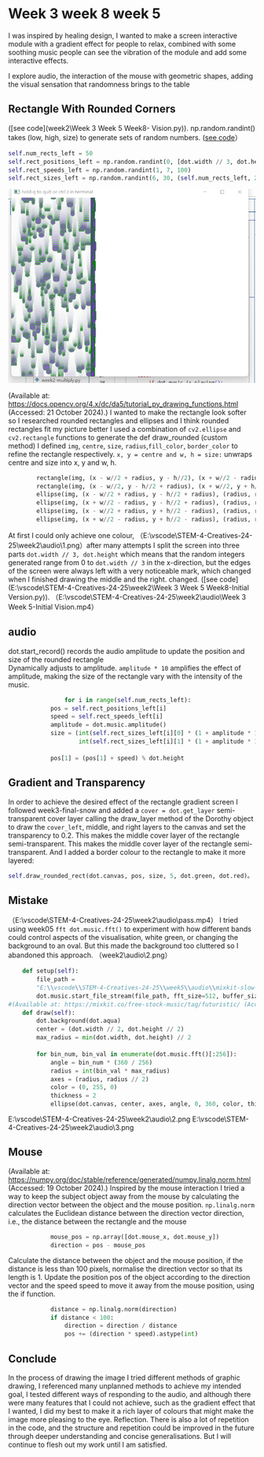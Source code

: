 # Week 3 week 8 week 5 

I was inspired by healing design, I wanted to make a screen interactive module with a gradient effect for people to relax, combined with some soothing music people can see the vibration of the module and add some interactive effects.


I explore audio, the interaction of the mouse with geometric shapes, adding the visual sensation that randomness brings to the table

## Rectangle With Rounded Corners 
([see code](week2\Week 3 Week 5 Week8- Vision.py)).
np.random.randint() takes (low, high, size) to generate sets of random numbers.
([see code](week4-guitar1.py)）
```python
self.num_rects_left = 50 
self.rect_positions_left = np.random.randint(0, [dot.width // 3, dot.height], (self.num_rects_left, 50))
self.rect_speeds_left = np.random.randint(1, 7, 100) 
self.rect_sizes_left = np.random.randint(6, 30, (self.num_rects_left, 2))#
```
![alt text](audio/1.png)

(Available at: https://docs.opencv.org/4.x/dc/da5/tutorial_py_drawing_functions.html (Accessed: 21 October 2024).)
I wanted to make the rectangle look softer so I researched rounded rectangles and ellipses and I think rounded rectangles fit my picture better I used a combination of ``cv2.ellipse`` and ``cv2.rectangle`` functions to generate the def draw_rounded (custom method) I defined ``img``, ``centre``, ``size``, ``radius``,``fill_color``, ``border_color`` to refine the rectangle respectively. 
``x, y = centre and w, h = size:`` unwraps centre and size into x, y and w, h.

```python
        rectangle(img, (x - w//2 + radius, y - h//2), (x + w//2 - radius, y + h//2), fill_color, -1)
        rectangle(img, (x - w//2, y - h//2 + radius), (x + w//2, y + h//2 - radius), fill_color, -1)
        ellipse(img, (x - w//2 + radius, y - h//2 + radius), (radius, radius), 180, 0, 90, fill_color, -1)
        ellipse(img, (x + w//2 - radius, y - h//2 + radius), (radius, radius), 270, 0, 90, fill_color, -1)
        ellipse(img, (x - w//2 + radius, y + h//2 - radius), (radius, radius), 90, 0, 90, fill_color, -1)
        ellipse(img, (x + w//2 - radius, y + h//2 - radius), (radius, radius), 0, 0, 90, fill_color, -1)
```
At first I could only achieve one colour, （E:\vscode\STEM-4-Creatives-24-25\week2\audio\1.png）after many attempts I split the screen into three parts ``dot.width // 3, dot.height`` which means that the random integers generated range from 0 to ``dot.width // 3`` in the x-direction, but the edges of the screen were always left with a very noticeable mark, which changed when I finished drawing the middle and the right. changed.
([see code](E:\\vscode\\STEM-4-Creatives-24-25\\week2\\Week 3 Week 5 Week8-Initial Version.py)). 
（E:\vscode\STEM-4-Creatives-24-25\week2\audio\Week 3 Week 5-Initial Vision.mp4）
## audio

dot.start_record() records the audio amplitude to update the position and size of the rounded rectangle  
Dynamically adjusts to amplitude. ``amplitude * 10`` amplifies the effect of amplitude, making the size of the rectangle vary with the intensity of the music.

```python
                for i in range(self.num_rects_left):
            pos = self.rect_positions_left[i]
            speed = self.rect_speeds_left[i]
            amplitude = dot.music.amplitude()
            size = (int(self.rect_sizes_left[i][0] * (1 + amplitude * 10)),
                    int(self.rect_sizes_left[i][1] * (1 + amplitude * 10)))

            pos[1] = (pos[1] + speed) % dot.height
```
## Gradient and Transparency

In order to achieve the desired effect of the rectangle gradient screen I followed week3-final-snow and added a ``cover = dot.get_layer`` semi-transparent cover layer calling the draw_layer method of the Dorothy object to draw the ``cover_left``, middle, and right layers to the canvas and set the transparency to 0.2. This makes the middle cover layer of the rectangle semi-transparent. This makes the middle cover layer of the rectangle semi-transparent. And I added a border colour to the rectangle to make it more layered:

```python
self.draw_rounded_rect(dot.canvas, pos, size, 5, dot.green, dot.red)。
```

## Mistake
（E:\vscode\STEM-4-Creatives-24-25\week2\audio\pass.mp4）
I tried using week05 ``fft dot.music.fft()`` to experiment with how different bands could control aspects of the visualisation, white green, or changing the background to an oval. But this made the background too cluttered so I abandoned this approach.
（week2\audio\2.png）
```python
    def setup(self):
        file_path = 
        "E:\\vscode\\STEM-4-Creatives-24-25\\week5\\audio\\mixkit-slow-dive-121.mp3"
        dot.music.start_file_stream(file_path, fft_size=512, buffer_size=512)
#(Available at: https://mixkit.co/free-stock-music/tag/futuristic/ (Accessed: 17 November 2024).)
    def draw(self):
        dot.background(dot.aqua)
        center = (dot.width // 2, dot.height // 2)
        max_radius = min(dot.width, dot.height) // 2

        for bin_num, bin_val in enumerate(dot.music.fft()[:256]):
            angle = bin_num * (360 / 256)
            radius = int(bin_val * max_radius)
            axes = (radius, radius // 2)  
            color = (0, 255, 0)
            thickness = 2
            ellipse(dot.canvas, center, axes, angle, 0, 360, color, thickness)
```
E:\vscode\STEM-4-Creatives-24-25\week2\audio\2.png
E:\vscode\STEM-4-Creatives-24-25\week2\audio\3.png

## Mouse 
(Available at: https://numpy.org/doc/stable/reference/generated/numpy.linalg.norm.html (Accessed: 19 October 2024).)
Inspired by the mouse interaction  I tried a way to keep the subject object away from the mouse by calculating the direction vector between the object and the mouse position. ``np.linalg.norm`` calculates the Euclidean distance between the direction vector direction, i.e., the distance between the rectangle and the mouse
```python
            mouse_pos = np.array([dot.mouse_x, dot.mouse_y])
            direction = pos - mouse_pos
```
Calculate the distance between the object and the mouse position, if the distance is less than 100 pixels, normalise the direction vector so that its length is 1. Update the position pos of the object according to the direction vector and the speed speed to move it away from the mouse position, using the if function.

```python
            distance = np.linalg.norm(direction)
            if distance < 100:  
                direction = direction / distance  
                pos += (direction * speed).astype(int) 
```    
## Conclude 

In the process of drawing the image I tried different methods of graphic drawing, I referenced many unplanned methods to achieve my intended goal, I tested different ways of responding to the audio, and although there were many features that I could not achieve, such as the gradient effect that I wanted, I did my best to make it a rich layer of colours that might make the image more pleasing to the eye.
Reflection.
There is also a lot of repetition in the code, and the structure and repetition could be improved in the future through deeper understanding and concise generalisations. But I will continue to flesh out my work until I am satisfied.